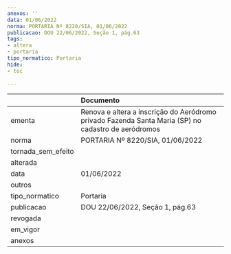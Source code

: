 ```yaml
---
anexos: ''
data: 01/06/2022
norma: PORTARIA Nº 8220/SIA, 01/06/2022
publicacao: DOU 22/06/2022, Seção 1, pág.63
tags:
- altera
- portaria
tipo_normatico: Portaria
hide: 
- toc 
 
---
```


|                    | Documento                                                                                           |
|:-------------------|:----------------------------------------------------------------------------------------------------|
| ementa             | Renova e altera a inscrição do Aeródromo privado Fazenda Santa Maria (SP) no cadastro de aeródromos |
| norma              | PORTARIA Nº 8220/SIA, 01/06/2022                                                                    |
| tornada_sem_efeito |                                                                                                     |
| alterada           |                                                                                                     |
| data               | 01/06/2022                                                                                          |
| outros             |                                                                                                     |
| tipo_normatico     | Portaria                                                                                            |
| publicacao         | DOU 22/06/2022, Seção 1, pág.63                                                                     |
| revogada           |                                                                                                     |
| em_vigor           |                                                                                                     |
| anexos             |                                                                                                     |
